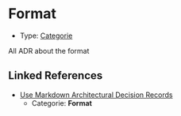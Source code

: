# Format

* Type: [Categorie](categorie.md)

All ADR about the format

## Linked References

* [Use Markdown Architectural Decision Records](../adr/0000-use-markdown-architectural-decision-records.md)
  * Categorie: **Format**
